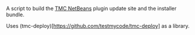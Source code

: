 A script to build the [TMC NetBeans](https://github.com/testmycode/tmc-netbeans) plugin update site and the installer bundle.

Uses (tmc-deploy)[https://github.com/testmycode/tmc-deploy] as a library.
